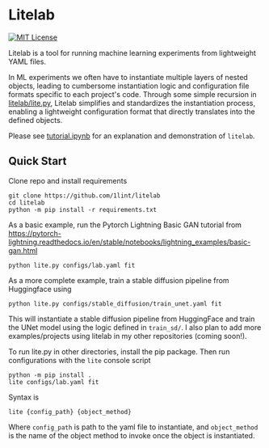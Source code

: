 # Litelab


<a href="https://github.com/1lint/litelab/blob/master/LICENSE"><img alt="MIT License" src="https://img.shields.io/badge/License-MIT-yellowgreen" /></a>

Litelab is a tool for running machine learning experiments from lightweight YAML files.

In ML experiments we often have to instantiate multiple layers of nested objects, leading to cumbersome instantiation logic and configuration file formats specific to each project's code. Through some simple recursion in [litelab/lite.py](https://github.com/1lint/litelab/blob/master/litelab/lite.py), Litelab simplifies and standardizes the instantiation process, enabling a lightweight configuration format that directly translates into the defined objects. 

Please see [tutorial.ipynb](https://github.com/1lint/litelab/blob/master/tutorial.ipynb) for an explanation and demonstration of `litelab`. 

## Quick Start

Clone repo and install requirements
```
git clone https://github.com/1lint/litelab
cd litelab
python -m pip install -r requirements.txt
```

As a basic example, run the Pytorch Lightning Basic GAN tutorial from https://pytorch-lightning.readthedocs.io/en/stable/notebooks/lightning_examples/basic-gan.html
```
python lite.py configs/lab.yaml fit
```

As a more complete example, train a stable diffusion pipeline from Huggingface using 
```
python lite.py configs/stable_diffusion/train_unet.yaml fit
```
This will instantiate a stable diffusion pipeline from HuggingFace and train the UNet model using the logic defined in `train_sd/`. I also plan to add more examples/projects using litelab in my other repositories (coming soon!). 

To run lite.py in other directories, install the pip package. Then run configurations with the `lite` console script 
```
python -m pip install .
lite configs/lab.yaml fit
```

Syntax is 
```
lite {config_path} {object_method}
```
Where `config_path` is path to the yaml file to instantiate, and `object_method` is the name of the object method to invoke once the object is instantiated. 








